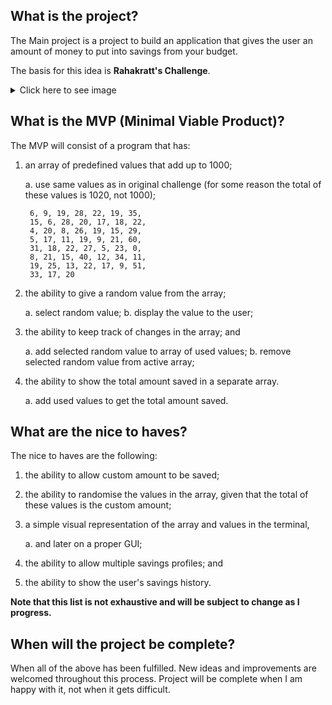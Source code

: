 ## What is the project?
The Main project is a project to build an application that gives the user an amount of money to put into savings from your budget.

The basis for this idea is **Rahakratt's Challenge**.
<details>
  <summary>Click here to see image</summary>
    
  ![](https://static-img.aripaev.ee/?type=preview&uuid=c7f9cb3c-a446-5f7a-a420-f2d07810014d&width=2000&q=85 "Rahakratt challenge")

</details>

## What is the MVP (Minimal Viable Product)?
The MVP will consist of a program that has:
1. an array of predefined values that add up to 1000;

   a. use same values as in original challenge (for some reason the total of these values is 1020, not 1000);

        6, 9, 19, 28, 22, 19, 35,
        15, 6, 28, 20, 17, 18, 22,
        4, 20, 8, 26, 19, 15, 29,
        5, 17, 11, 19, 9, 21, 60,
        31, 18, 22, 27, 5, 23, 0,
        8, 21, 15, 40, 12, 34, 11,
        19, 25, 13, 22, 17, 9, 51,
        33, 17, 20

2. the ability to give a random value from the array;

   a. select random value;
   b. display the value to the user;

3. the ability to keep track of changes in the array; and

   a. add selected random value to array of used values;
   b. remove selected random value from active array;

4. the ability to show the total amount saved in a separate array.

   a. add used values to get the total amount saved.

## What are the nice to haves?
The nice to haves are the following:
1. the ability to allow custom amount to be saved;
2. the ability to randomise the values in the array, given that the total of these values is the custom amount;
3. a simple visual representation of the array and values in the terminal,

   a. and later on a proper GUI;

4. the ability to allow multiple savings profiles; and
5. the ability to show the user's savings history.

**Note that this list is not exhaustive and will be subject to change as I progress.**

## When will the project be complete?
When all of the above has been fulfilled. New ideas and improvements are welcomed throughout this process.
Project will be complete when I am happy with it, not when it gets difficult.
